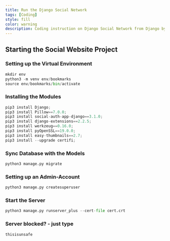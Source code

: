 ```yaml
---
title: Run the Django Social Network
tags: [Coding]
style: fill
color: warning
description: Coding instruction on Django Social Network from Django by Example.
---
```


## Starting the Social Website Project

### Setting up the Virtual Environment
```python
mkdir env
python3 -m venv env/bookmarks
source env/bookmarks/bin/activate
```

### Installing the Modules
```python
pip3 install Django;
pip3 install Pillow==7.0.0;
pip3 install social-auth-app-django==3.1.0;
pip3 install django-extensions==2.2.5;
pip3 install werkzeug==0.16.0;
pip3 install pyOpenSSL==19.0.0;
pip3 install easy-thumbnails==2.7;
pip3 install --upgrade certifi;
```

### Sync Database with the Models
```python
python3 manage.py migrate
```

### Setting up an Admin-Account
```python
python3 manage.py createsuperuser
```

### Start the Server
```python
python3 manage.py runserver_plus --cert-file cert.crt
```

### Server blocked? - just type
```python
thisisunsafe
```
